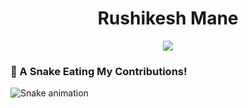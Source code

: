 <h1 align="center"> Rushikesh Mane </h1>

<p align="center">
  <a href="https://github.com/Rushikesh3377"><img src="https://readme-typing-svg.herokuapp.com?color=5B5B5B&center=true&vCenter=true&lines=Software+Developer;UI%2FUX%20Designer;Always+learn+new+things&height=45&color=311219&vCenter=true"></a>
</p>




### 🐍 A Snake Eating My Contributions!
![Snake animation](https://github.com/<>/<repo-name>/blob/main/github-contribution-grid-snake.svg)
